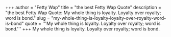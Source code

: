 +++
author = "Fetty Wap"
title = "the best Fetty Wap Quote"
description = "the best Fetty Wap Quote: My whole thing is loyalty. Loyalty over royalty; word is bond."
slug = "my-whole-thing-is-loyalty-loyalty-over-royalty-word-is-bond"
quote = '''My whole thing is loyalty. Loyalty over royalty; word is bond.'''
+++
My whole thing is loyalty. Loyalty over royalty; word is bond.
